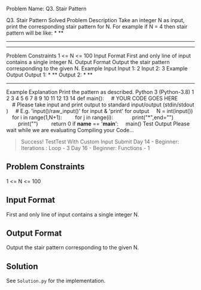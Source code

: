 Problem Name: Q3. Stair Pattern

Q3. Stair Pattern
Solved
Problem Description
Take an integer N as input, print the corresponding stair pattern for N.
For example if N = 4 then stair pattern will be like:
*
**
***
****
Problem Constraints
1 <= N <= 100
Input Format
First and only line of input contains a single integer N.
Output Format
Output the stair pattern corresponding to the given N.
Example Input
Input 1:
 2
Input 2:
 3
Example Output
Output 1:
 *
 **
Output 2:
 *
 **
 ***
Example Explanation
 Print the pattern as described.
Python 3 (Python-3.8)
1
2
3
4
5
6
7
8
9
10
11
12
13
14
def main():
    # YOUR CODE GOES HERE
    # Please take input and print output to standard input/output (stdin/stdout)
    # E.g. 'input()/raw_input()' for input & 'print' for output
    N = int(input())
    for i in range(1,N+1):
        for j in range(i):
            print("*",end="")
        print("")    
    return 0
if __name__ == '__main__':
    main()
Test Output
Please wait while we are evaluating
Compiling your Code...
> Success!
TestTest With Custom Input
Submit
Day 14 - Beginner: Iterations : Loop - 3
Day 16 - Beginner: Functions - 1

## Problem Constraints

1 <= N <= 100

## Input Format

First and only line of input contains a single integer N.

## Output Format

Output the stair pattern corresponding to the given N.

## Solution

See `Solution.py` for the implementation.
